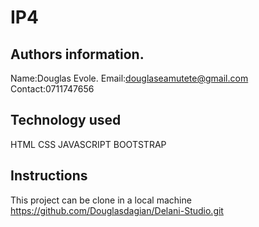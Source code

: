 # IP4
## Authors information.
Name:Douglas Evole.
Email:douglaseamutete@gmail.com
Contact:0711747656

## Technology used
HTML
CSS
JAVASCRIPT
BOOTSTRAP

## Instructions
This project can be clone in a local machine
https://github.com/Douglasdagian/Delani-Studio.git